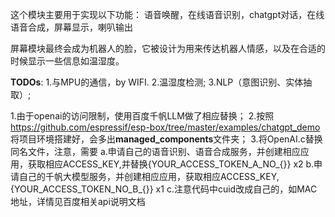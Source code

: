 这个模块主要用于实现以下功能：
语音唤醒，在线语音识别，chatgpt对话，在线语音合成，屏幕显示，喇叭输出

屏幕模块最终会成为机器人的脸，它被设计为用来传达机器人情感，以及在合适的时候显示一些信息如温湿度。

**TODOs**:
1.与MPU的通信，by WIFI.
2.温湿度检测;
3.NLP（意图识别、实体抽取）;

1.由于openai的访问限制，使用百度千帆LLM做了相应替换；
2.按照 https://github.com/espressif/esp-box/tree/master/examples/chatgpt_demo 将项目环境搭建好，会多出**managed_components**文件夹；
3.将OpenAI.c替换同名文件，注意，需要
a.申请自己的语音识别、语音合成服务，并创建相应应用，获取相应ACCESS_KEY,并替换{YOUR_ACCESS_TOKEN_A_NO_{}} x2
b.申请自己的千帆大模型服务，并创建相应应用，获取相应ACCESS_KEY,{YOUR_ACCESS_TOKEN_NO_B_{}} x1
c.注意代码中cuid改成自己的，如MAC地址，详情见百度相关api说明文档
